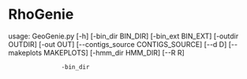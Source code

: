# RhoGenie

usage: GeoGenie.py [-h] [-bin_dir BIN_DIR] [-bin_ext BIN_EXT] [-outdir OUTDIR]
                   [-out OUT] [--contigs_source CONTIGS_SOURCE] [--d D]
                   [--makeplots MAKEPLOTS] [-hmm_dir HMM_DIR] [--R R]
                   
                   -bin_dir
